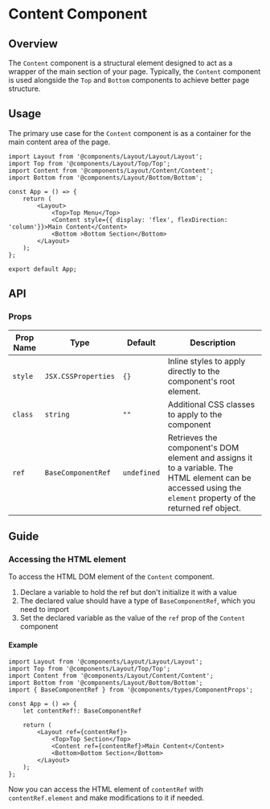 # Content Component

## Overview

The `Content` component is a structural element designed to act as a wrapper of the main section of your page. Typically, the `Content` component is used alongside the `Top` and `Bottom` components to achieve better page structure.

## Usage 

The primary use case for the `Content` component is as a container for the main content area of the page.

```tsx
import Layout from '@components/Layout/Layout/Layout';
import Top from '@components/Layout/Top/Top';
import Content from '@components/Layout/Content/Content';
import Bottom from '@components/Layout/Bottom/Bottom';

const App = () => {
    return (
        <Layout>
            <Top>Top Menu</Top>
            <Content style={{ display: 'flex', flexDirection: 'column'}}>Main Content</Content>
            <Bottom >Bottom Section</Bottom>
        </Layout>
    );
};

export default App;
```

## API

### Props
|Prop Name |Type |Default | Description |
|---|---|---|---|
| `style` | `JSX.CSSProperties` | `{}` | Inline styles to apply directly to the component's root element. |
| `class` | `string` | `""` | Additional CSS classes to apply to the component |
| `ref` | `BaseComponentRef` | `undefined` | Retrieves the component's DOM element and assigns it to a variable. The HTML element can be accessed using the `element` property of the returned ref object. |

## Guide

### Accessing the HTML element

To access the HTML DOM element of the `Content` component.

1. Declare a variable to hold the ref but don't initialize it with a value
2. The declared value should have a type of `BaseComponentRef`, which you need to import
3. Set the declared variable as the value of the `ref` prop of the `Content` component

#### Example

```tsx
import Layout from '@components/Layout/Layout/Layout';
import Top from '@components/Layout/Top/Top';
import Content from '@components/Layout/Content/Content';
import Bottom from '@components/Layout/Bottom/Bottom';
import { BaseComponentRef } from '@components/types/ComponentProps';

const App = () => {
    let contentRef!: BaseComponentRef

    return (
        <Layout ref={contentRef}>
            <Top>Top Section</Top>
            <Content ref={contentRef}>Main Content</Content>
            <Bottom>Bottom Section</Bottom>
        </Layout>
    );
};
```

Now you can access the HTML element of `contentRef` with `contentRef.element` and make modifications to it if needed. 